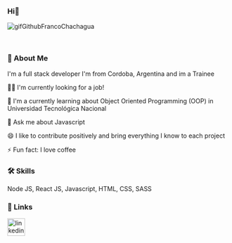 ### Hi👋 

![gifGithubFrancoChachagua](https://user-images.githubusercontent.com/84291744/227553549-a07e4ab8-ba26-4fa8-b9b2-0334cc823282.gif)


<br>

### 🚀 About Me
I'm a full stack developer
I'm from Cordoba, Argentina and im a Trainee

👩‍💻 I'm currently looking for a job!

🧠 I'm a currently learning about Object Oriented Programming (OOP) in Universidad Tecnológica Nacional

💬 Ask me about Javascript

😄 I like to contribute positively and bring everything I know to each project

⚡️ Fun fact: I love coffee

### 🛠 Skills
Node JS, React JS, Javascript, HTML, CSS, SASS

### 🔗 Links
[<img src='https://cdn-icons-png.flaticon.com/512/3991/3991775.png' alt='linkedin' height='40' >](https://www.linkedin.com/in/franco-chachagua-595421241/)

